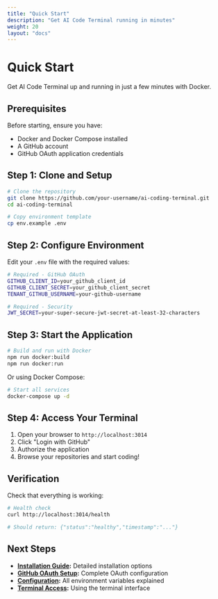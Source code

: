 ```yaml
---
title: "Quick Start"
description: "Get AI Code Terminal running in minutes"
weight: 20
layout: "docs"
---
```


# Quick Start

Get AI Code Terminal up and running in just a few minutes with Docker.

## Prerequisites

Before starting, ensure you have:
- Docker and Docker Compose installed
- A GitHub account
- GitHub OAuth application credentials

## Step 1: Clone and Setup

```bash
# Clone the repository
git clone https://github.com/your-username/ai-coding-terminal.git
cd ai-coding-terminal

# Copy environment template
cp env.example .env
```

## Step 2: Configure Environment

Edit your `.env` file with the required values:

```bash
# Required - GitHub OAuth
GITHUB_CLIENT_ID=your_github_client_id
GITHUB_CLIENT_SECRET=your_github_client_secret
TENANT_GITHUB_USERNAME=your-github-username

# Required - Security
JWT_SECRET=your-super-secure-jwt-secret-at-least-32-characters
```

## Step 3: Start the Application

```bash
# Build and run with Docker
npm run docker:build
npm run docker:run
```

Or using Docker Compose:

```bash
# Start all services
docker-compose up -d
```

## Step 4: Access Your Terminal

1. Open your browser to `http://localhost:3014`
2. Click "Login with GitHub"
3. Authorize the application
4. Browse your repositories and start coding!

## Verification

Check that everything is working:

```bash
# Health check
curl http://localhost:3014/health

# Should return: {"status":"healthy","timestamp":"..."}
```

## Next Steps

- **[Installation Guide](/docs/getting-started/installation/):** Detailed installation options
- **[GitHub OAuth Setup](/docs/getting-started/github-oauth/):** Complete OAuth configuration
- **[Configuration](/docs/getting-started/configuration/):** All environment variables explained
- **[Terminal Access](/docs/core-features/terminal-access/):** Using the terminal interface